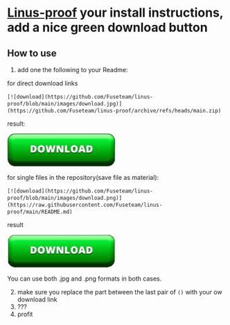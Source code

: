 # [Linus-proof](https://www.youtube.com/watch?v=MreyOrYItr4) your install instructions, add a nice green download button

## How to use
1. add one the following to your Readme:

for direct download links
```
[![download](https://github.com/Fuseteam/linus-proof/blob/main/images/download.jpg)](https://github.com/Fuseteam/linus-proof/archive/refs/heads/main.zip)
```
result:

[![download](https://github.com/Fuseteam/linus-proof/blob/main/images/download.jpg)](https://github.com/Fuseteam/linus-proof/archive/refs/heads/main.zip)

for single files in the repository(save file as material):
```
[![download](https://github.com/Fuseteam/linus-proof/blob/main/images/download.png)](https://raw.githubusercontent.com/Fuseteam/linus-proof/main/README.md)
```
result

[![download](https://github.com/Fuseteam/linus-proof/blob/main/images/download.png)](https://raw.githubusercontent.com/Fuseteam/linus-proof/main/README.md)

You can use both .jpg and .png formats in both cases.

2. make sure you replace the part between the last pair of `()` with your ow download link
3. ???
4. profit
